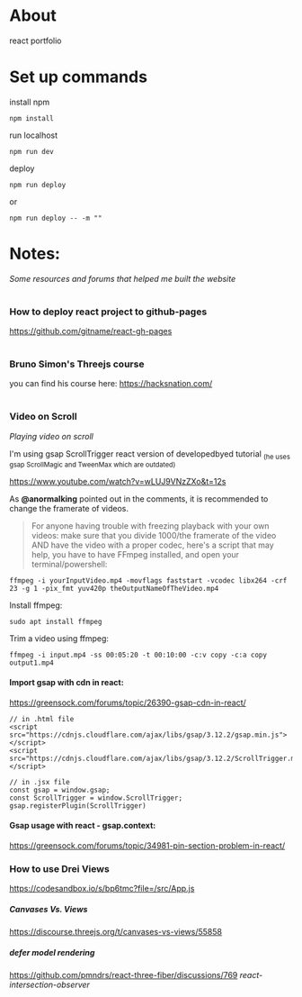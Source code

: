 # About
react portfolio

# Set up commands

install npm
~~~~
npm install
~~~~


run localhost
~~~~
npm run dev
~~~~

deploy

~~~~
npm run deploy
~~~~
or
~~~~
npm run deploy -- -m ""
~~~~


# Notes:
_Some resources and forums that helped me built the website_
<br><br>

### How to deploy react project to github-pages
https://github.com/gitname/react-gh-pages
<br><br>
### Bruno Simon's Threejs course
you can find his course here: https://hacksnation.com/
<br><br>

### Video on Scroll
_Playing video on scroll_

I'm using gsap ScrollTrigger react version of developedbyed tutorial <sub>(he uses gsap ScrollMagic and TweenMax which are outdated)</sub>

https://www.youtube.com/watch?v=wLUJ9VNzZXo&t=12s

As __@anormalking__ pointed out in the comments, it is recommended to change the framerate of videos.

> For anyone having trouble with freezing playback with your own videos: make sure that you divide 1000/the framerate of the video AND have the video with a proper codec, here's a script that may help, you have to have FFmpeg installed, and open your terminal/powershell:

~~~~
ffmpeg -i yourInputVideo.mp4 -movflags faststart -vcodec libx264 -crf 23 -g 1 -pix_fmt yuv420p theOutputNameOfTheVideo.mp4
~~~~

Install ffmpeg:
~~~~
sudo apt install ffmpeg
~~~~

Trim a video using ffmpeg:
~~~~
ffmpeg -i input.mp4 -ss 00:05:20 -t 00:10:00 -c:v copy -c:a copy output1.mp4
~~~~

#### Import gsap with cdn in react:
https://greensock.com/forums/topic/26390-gsap-cdn-in-react/

~~~~
// in .html file
<script src="https://cdnjs.cloudflare.com/ajax/libs/gsap/3.12.2/gsap.min.js"></script>
<script src="https://cdnjs.cloudflare.com/ajax/libs/gsap/3.12.2/ScrollTrigger.min.js"></script>
~~~~

~~~~
// in .jsx file
const gsap = window.gsap;
const ScrollTrigger = window.ScrollTrigger;
gsap.registerPlugin(ScrollTrigger)
~~~~


#### Gsap usage with react - gsap.context:
https://greensock.com/forums/topic/34981-pin-section-problem-in-react/

### How to use Drei Views 
https://codesandbox.io/s/bp6tmc?file=/src/App.js

##### Canvases Vs. Views
https://discourse.threejs.org/t/canvases-vs-views/55858

##### defer model rendering
https://github.com/pmndrs/react-three-fiber/discussions/769
*react-intersection-observer*
